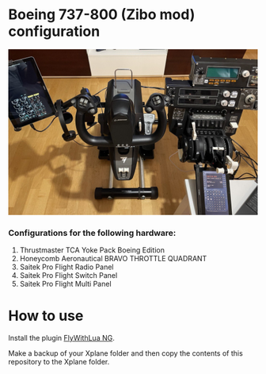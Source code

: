 # Boeing 737-800 (Zibo mod) configuration

![alt text](Boeing738.jpg)

### Configurations for the following hardware:
1. Thrustmaster TCA Yoke Pack Boeing Edition
2. Honeycomb Aeronautical BRAVO THROTTLE QUADRANT 
3. Saitek Pro Flight Radio Panel
4. Saitek Pro Flight Switch Panel
5. Saitek Pro Flight Multi Panel

# How to use
Install the plugin [FlyWithLua NG](https://forums.x-plane.org/index.php?/files/file/38445-flywithlua-ng-next-generation-edition-for-x-plane-11-win-lin-mac/).

Make a backup of your Xplane folder and then copy the contents of this repository to the Xplane folder.